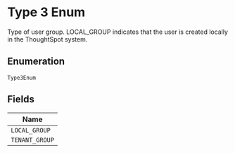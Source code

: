 
# Type 3 Enum

Type of user group. LOCAL_GROUP indicates that the user is created locally in the ThoughtSpot system.

## Enumeration

`Type3Enum`

## Fields

| Name |
|  --- |
| `LOCAL_GROUP` |
| `TENANT_GROUP` |

